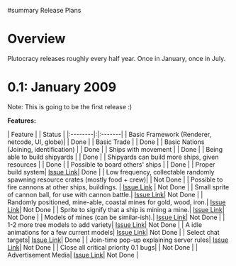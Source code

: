 ﻿#summary Release Plans

# Overview #

Plutocracy releases roughly every half year. Once in January, once in July.

# 0.1: January 2009 #

Note: This is going to be the first release :)

**Features:**

| Feature | | Status |
|:--------|:|:-------|
| Basic Framework (Renderer, netcode, UI, globe)|  | Done |
| Basic Trade |  | Done |
| Basic Nations (Joining, identification) |  | Done |
| Ships with movement |  | Done |
| Being able to build shipyards |  | Done |
| Shipyards can build more ships, given resources |  | Done |
| Possible to board others' ships |  | Done |
| Proper build system| [Issue Link](http://code.google.com/p/plutocracy/issues/detail?id=202)| Done |
| Low frequency, collectable randomly spawning resource crates (mostly food + crew)|  | Not Done |
| Possible to fire cannons at other ships, buildings. | [Issue Link](http://code.google.com/p/plutocracy/issues/detail?id=239) | Not Done |
| Small sprite of cannon ball, for use with cannon battle.| [Issue Link](http://code.google.com/p/plutocracy/issues/detail?id=240)| Not Done |
| Randomly positioned, mine-able, coastal mines for gold, wood, iron.| [Issue Link](http://code.google.com/p/plutocracy/issues/detail?id=241)| Not Done |
| Sprite to signify that a ship is mining a mine.| [Issue Link](http://code.google.com/p/plutocracy/issues/detail?id=242)| Not Done |
| Models of mines (can be similar-ish).| [Issue Link](http://code.google.com/p/plutocracy/issues/detail?id=243)| Not Done |
| 1-2 more tree models to add variety| [Issue Link](http://code.google.com/p/plutocracy/issues/detail?id=244)| Not Done |
| A idle animations for a few current models| [Issue Link](http://code.google.com/p/plutocracy/issues/detail?id=245)| Not Done |
| Select chat targets| [Issue Link](http://code.google.com/p/plutocracy/issues/detail?id=247)| Done |
| Join-time pop-up explaining server rules| [Issue Link](http://code.google.com/p/plutocracy/issues/detail?id=248)| Not Done |
| Close all critical priority 0.1 bugs|  | Not Done |
| Advertisement Media| [Issue Link](http://code.google.com/p/plutocracy/issues/detail?id=250)| Not Done |